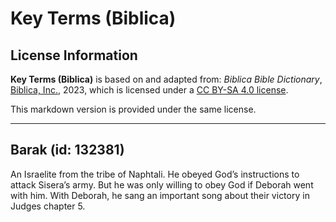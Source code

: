 # Key Terms (Biblica)

## License Information

**Key Terms (Biblica)** is based on and adapted from: _Biblica Bible Dictionary_, [Biblica, Inc.](https://www.biblica.com/), 2023, which is licensed under a [CC BY-SA 4.0 license](https://creativecommons.org/licenses/by-sa/4.0/legalcode.en).

This markdown version is provided under the same license.



--------------------------------

## Barak (id: 132381)

An Israelite from the tribe of Naphtali. He obeyed God’s instructions to attack Sisera’s army. But he was only willing to obey God if Deborah went with him. With Deborah, he sang an important song about their victory in Judges chapter 5\.


